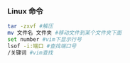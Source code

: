 ### Linux 命令

```sh 
tar -zxvf #解压
mv 文件名 文件夹 #移动文件到某个文件夹下面
set number #vim下显示行号
lsof -i:端口 #查找端口号
/关键词 #vim查找
```

